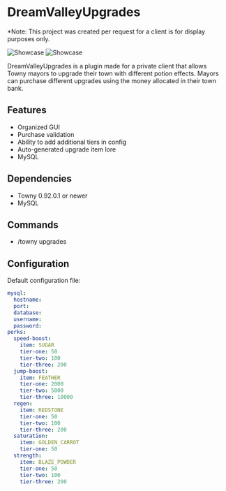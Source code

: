 # DreamValleyUpgrades

*Note: This project was created per request for a client is for display purposes only.

![Showcase](https://i.gyazo.com/ce2abec17ee14ddd917b3015b371b34c.png)
![Showcase](https://i.imgur.com/1yaWTP6.gif)

DreamValleyUpgrades is a plugin made for a private client that allows Towny mayors to upgrade their town with different potion effects.
Mayors can purchase different upgrades using the money allocated in their town bank. 

## Features
* Organized GUI
* Purchase validation
* Ability to add additional tiers in config
* Auto-generated upgrade item lore
* MySQL

## Dependencies
* Towny 0.92.0.1 or newer
* MySQL

## Commands
* /towny upgrades

## Configuration
Default configuration file:
```YAML
mysql:
  hostname: 
  port: 
  database: 
  username: 
  password: 
perks:
  speed-boost:
    item: SUGAR
    tier-one: 50
    tier-two: 100
    tier-three: 200
  jump-boost:
    item: FEATHER
    tier-one: 2000
    tier-two: 5000
    tier-three: 10000
  regen:
    item: REDSTONE
    tier-one: 50
    tier-two: 100
    tier-three: 200
  saturation:
    item: GOLDEN_CARROT
    tier-one: 50
  strength:
    item: BLAZE_POWDER
    tier-one: 50
    tier-two: 100
    tier-three: 200
